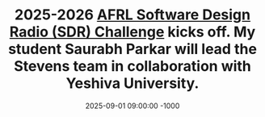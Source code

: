 ---
title: >-
  2025-2026 <a href="https://wbi-innovates.zohobackstage.com/afrlsdr" target="_blank">AFRL Software Design Radio (SDR) Challenge</a> kicks off. My student <strong>Saurabh Parkar</strong> will lead the <strong>Stevens</strong> team in collaboration with <strong>Yeshiva University</strong>.
date: 2025-09-01 09:00:00 -1000
---